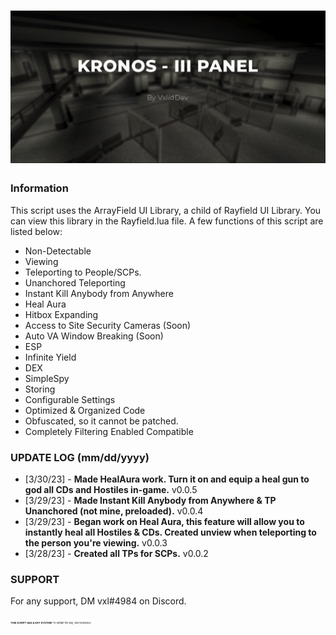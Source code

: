 # ![KronosPanel](https://raw.githubusercontent.com/VxlidDev/kronos-iii/main/Photoshop_j0nS4z6EFg.png)

### Information

This script uses the ArrayField UI Library, a child of Rayfield UI Library. You can view this library in the Rayfield.lua file. A few functions of this script are listed below:
- Non-Detectable
- Viewing
- Teleporting to People/SCPs.
- Unanchored Teleporting
- Instant Kill Anybody from Anywhere
- Heal Aura 
- Hitbox Expanding
- Access to Site Security Cameras (Soon)
- Auto VA Window Breaking (Soon)
- ESP
- Infinite Yield
- DEX
- SimpleSpy
- Storing
- Configurable Settings
- Optimized & Organized Code
- Obfuscated, so it cannot be patched.
- Completely Filtering Enabled Compatible

### UPDATE LOG (mm/dd/yyyy)
- [3/30/23] - **Made HealAura work. Turn it on and equip a heal gun to god all CDs and Hostiles in-game.** v0.0.5
- [3/29/23] - **Made Instant Kill Anybody from Anywhere & TP Unanchored (not mine, preloaded).** v0.0.4
- [3/29/23] - **Began work on Heal Aura, this feature will allow you to instantly heal all Hostiles & CDs. Created unview when teleporting to the person you're viewing.** v0.0.3
- [3/28/23] - **Created all TPs for SCPs.** v0.0.2

### SUPPORT
For any support, DM vxl#4984 on Discord.

<span style="font-size: 4px;">**THIS SCRIPT HAS A KEY SYSTEM!** To obtain the key, DM vxl#4984.</span>
